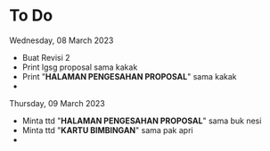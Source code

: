 # To Do
Wednesday, 08 March 2023
- Buat Revisi 2
- Print lgsg proposal sama kakak
- Print "**HALAMAN PENGESAHAN PROPOSAL**" sama kakak
- 

Thursday, 09 March 2023
- Minta ttd "**HALAMAN PENGESAHAN PROPOSAL**" sama buk nesi
- Minta ttd "**KARTU BIMBINGAN**" sama pak apri 
- 